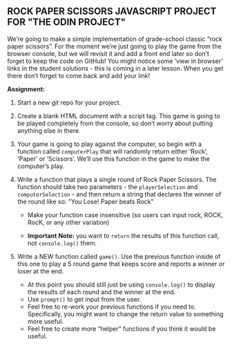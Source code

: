 ## ROCK PAPER SCISSORS JAVASCRIPT PROJECT FOR "THE ODIN PROJECT"

We’re going to make a simple implementation of grade-school classic “rock paper scissors”. For the moment we’re just going to play the game from the browser console, but we will revisit it and add a front end later so don’t forget to keep the code on GitHub! You might notice some ‘view in browser’ links in the student solutions - this is coming in a later lesson. When you get there don’t forget to come back and add your link!

**Assignment:**
1. Start a new git repo for your project.
2. Create a blank HTML document with a script tag. This game is going to be played completely from the console, so don’t worry about putting anything else in there.
3. Your game is going to play against the computer, so begin with a function called `computerPlay` that will randomly return either ‘Rock’, ‘Paper’ or ‘Scissors’. We’ll use this function in the game to make the computer’s play.
4. Write a function that plays a single round of Rock Paper Scissors. The function should take two parameters - the `playerSelection` and `computerSelection` - and then return a string that declares the winner of the round like so: "You Lose! Paper beats Rock"

    * Make your function case insensitive (so users can input rock, ROCK, RocK, or any other variation)

    * **Important Note:** you want to `return` the results of this function call, not `console.log()` them.

5. Write a NEW function called `game()`. Use the previous function inside of this one to play a 5 round game that keeps score and reports a winner or loser at the end.
    * At this point you should still just be using `console.log()` to display the results of each round and the winner at the end.
    * Use `prompt()` to get input from the user.
    * Feel free to re-work your previous functions if you need to. Specifically, you might want to change the return value to something more useful.
    * Feel free to create more “helper” functions if you think it would be useful.
